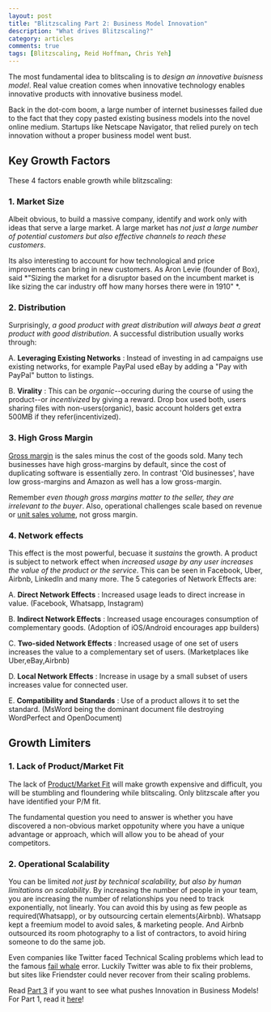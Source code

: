 ```yaml
---
layout: post
title: "Blitzscaling Part 2: Business Model Innovation"
description: "What drives Blitzscaling?"
category: articles
comments: true
tags: [Blitzscaling, Reid Hoffman, Chris Yeh]
---
```


The most fundamental idea to blitscaling is to *design an innovative buisness model*. Real value creation comes when innovative technology enables innovative products with innovative business model.

Back in the dot-com boom, a large number of internet businesses failed due to the fact that they copy pasted existing business models into the novel online medium. Startups like Netscape Navigator, that relied purely on tech innovation without a proper business model went bust.

## Key Growth Factors

These 4 factors enable growth while blitzscaling:

### 1. Market Size

Albeit obvious, to build a massive company, identify and work only with ideas that serve a large market. A large market has *not just a large number of potential customers but also effective channels to reach these customers*.

Its also interesting to account for how technological and price improvements can bring in new customers. As Aron Levie (founder of Box), said *"Sizing the market for a disruptor based on the incumbent market is like sizing the car industry off how many horses there were in 1910" *.

### 2. Distribution

Surprisingly, *a good product with great distribution will always beat a great product with good distribution*. A successful distribution usually works through:

A. **Leveraging Existing Networks** : Instead of investing in ad campaigns use existing networks, for example PayPal used eBay by adding a "Pay with PayPal" button to listings.

B. **Virality** : This can be *organic*--occuring during the course of using the product--or *incentivized* by giving a reward. Drop box used both, users sharing files with non-users(organic), basic account holders get extra 500MB if they refer(incentivized).

### 3. High Gross Margin

[Gross margin](https://www.investopedia.com/terms/g/grossmargin.asp) is the sales minus the cost of the goods sold. Many tech businesses have high gross-margins by default, since the cost of duplicating software is essentially zero. In contrast 'Old businesses', have low gross-margins and Amazon as well has a low gross-margin.

Remember *even though gross margins matter to the seller, they are irrelevant to the buyer*. Also, operational challenges scale based on revenue or [unit sales volume](http://www.businessdictionary.com/definition/sales-volume.html), not gross margin.

### 4. Network effects

This effect is the most powerful, becuase it *sustains* the growth. A product is subject to network effect when *increased usage by any user increases the value of the product or the service*. This can be seen in Facebook, Uber, Airbnb, LinkedIn and many more. The 5 categories of Network Effects are:

A. **Direct Network Effects** : Increased usage leads to direct increase in value. (Facebook, Whatsapp, Instagram)

B. **Indirect Network Effects** : Increased usage encourages consumption of complementary goods. (Adoption of iOS/Android encourages app builders)

C. **Two-sided Network Effects** : Increased usage of one set of users increases the value to a complementary set of users. (Marketplaces like Uber,eBay,Airbnb)

D. **Local Network Effects** : Increase in usage by a small subset of users increases value for connected user.

E. **Compatibility and Standards** : Use of a product allows it to set the standard. (MsWord being the dominant document file destroying WordPerfect and OpenDocument)

## Growth Limiters

### 1. Lack of Product/Market Fit

The lack of [Product/Market Fit](https://pmarchive.com/guide_to_startups_part4.html) will make growth expensive and difficult, you will be stumbling and floundering while blitscaling. Only blitzscale after you have identified your P/M fit.

The fundamental question you need to answer is whether you have discovered a non-obvious market oppotunity where you have a unique advantage or approach, which will allow you to be ahead of your competitors.

### 2. Operational Scalability

You can be limited *not just by technical scalability, but also by human limitations on scalability*. By increasing the number of people in your team, you are increasing the number of relationships you need to track exponentially, not linearly. You can avoid this by using as few people as required(Whatsapp), or by outsourcing certain elements(Airbnb). Whatsapp kept a freemium model to avoid sales, & marketing people. And Airbnb outsourced its room photography to a list of contractors, to avoid hiring someone to do the same job.

Even companies like Twitter faced Technical Scaling problems which lead to the famous [fail whale](http://business.time.com/2013/11/06/how-twitter-slayed-the-fail-whale/) error. Luckily Twitter was able to fix their problems, but sites like Friendster could never recover from their scaling problems.

Read [Part 3]() if you want to see what pushes Innovation in Business Models!
For Part 1, read it [here](https://exorust.github.io/articles/What-is-Blitzscaling)!
